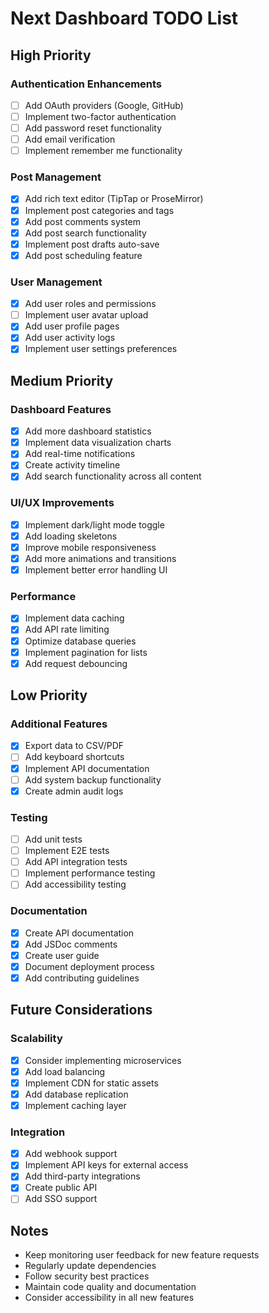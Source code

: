 # Next Dashboard TODO List

## High Priority

### Authentication Enhancements
- [ ] Add OAuth providers (Google, GitHub)
- [ ] Implement two-factor authentication
- [ ] Add password reset functionality
- [ ] Add email verification
- [ ] Implement remember me functionality

### Post Management
- [x] Add rich text editor (TipTap or ProseMirror)
- [x] Implement post categories and tags
- [x] Add post comments system
- [x] Add post search functionality
- [x] Implement post drafts auto-save
- [x] Add post scheduling feature

### User Management
- [x] Add user roles and permissions
- [ ] Implement user avatar upload
- [x] Add user profile pages
- [x] Add user activity logs
- [x] Implement user settings preferences

## Medium Priority

### Dashboard Features
- [x] Add more dashboard statistics
- [x] Implement data visualization charts
- [x] Add real-time notifications
- [x] Create activity timeline
- [x] Add search functionality across all content

### UI/UX Improvements
- [x] Implement dark/light mode toggle
- [x] Add loading skeletons
- [x] Improve mobile responsiveness
- [x] Add more animations and transitions
- [x] Implement better error handling UI

### Performance
- [x] Implement data caching
- [x] Add API rate limiting
- [x] Optimize database queries
- [x] Implement pagination for lists
- [x] Add request debouncing

## Low Priority

### Additional Features
- [x] Export data to CSV/PDF
- [ ] Add keyboard shortcuts
- [x] Implement API documentation
- [ ] Add system backup functionality
- [x] Create admin audit logs

### Testing
- [ ] Add unit tests
- [ ] Implement E2E tests
- [ ] Add API integration tests
- [ ] Implement performance testing
- [ ] Add accessibility testing

### Documentation
- [x] Create API documentation
- [x] Add JSDoc comments
- [x] Create user guide
- [x] Document deployment process
- [x] Add contributing guidelines

## Future Considerations

### Scalability
- [x] Consider implementing microservices
- [x] Add load balancing
- [x] Implement CDN for static assets
- [x] Add database replication
- [x] Implement caching layer

### Integration
- [x] Add webhook support
- [x] Implement API keys for external access
- [x] Add third-party integrations
- [x] Create public API
- [ ] Add SSO support

## Notes
- Keep monitoring user feedback for new feature requests
- Regularly update dependencies
- Follow security best practices
- Maintain code quality and documentation
- Consider accessibility in all new features
